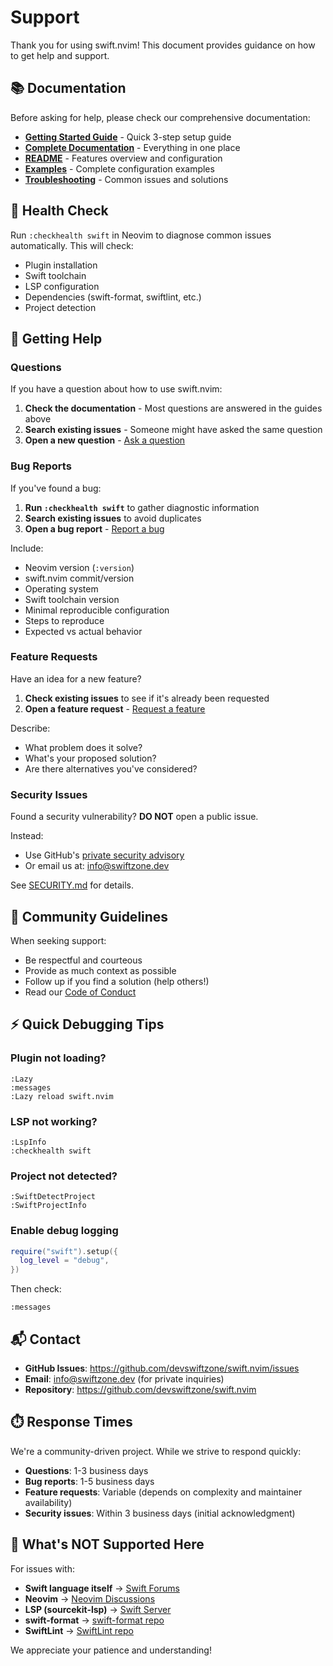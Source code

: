 # Support

Thank you for using swift.nvim! This document provides guidance on how to get help and support.

## 📚 Documentation

Before asking for help, please check our comprehensive documentation:

- **[Getting Started Guide](GETTING_STARTED.md)** - Quick 3-step setup guide
- **[Complete Documentation](DOCUMENTATION.md)** - Everything in one place
- **[README](README.md)** - Features overview and configuration
- **[Examples](examples/)** - Complete configuration examples
- **[Troubleshooting](README.md#-troubleshooting)** - Common issues and solutions

## 🏥 Health Check

Run `:checkhealth swift` in Neovim to diagnose common issues automatically. This will check:

- Plugin installation
- Swift toolchain
- LSP configuration
- Dependencies (swift-format, swiftlint, etc.)
- Project detection

## 💬 Getting Help

### Questions

If you have a question about how to use swift.nvim:

1. **Check the documentation** - Most questions are answered in the guides above
2. **Search existing issues** - Someone might have asked the same question
3. **Open a new question** - [Ask a question](https://github.com/devswiftzone/swift.nvim/issues/new?template=question.md)

### Bug Reports

If you've found a bug:

1. **Run `:checkhealth swift`** to gather diagnostic information
2. **Search existing issues** to avoid duplicates
3. **Open a bug report** - [Report a bug](https://github.com/devswiftzone/swift.nvim/issues/new?template=bug_report.md)

Include:
- Neovim version (`:version`)
- swift.nvim commit/version
- Operating system
- Swift toolchain version
- Minimal reproducible configuration
- Steps to reproduce
- Expected vs actual behavior

### Feature Requests

Have an idea for a new feature?

1. **Check existing issues** to see if it's already been requested
2. **Open a feature request** - [Request a feature](https://github.com/devswiftzone/swift.nvim/issues/new?template=feature_request.md)

Describe:
- What problem does it solve?
- What's your proposed solution?
- Are there alternatives you've considered?

### Security Issues

Found a security vulnerability? **DO NOT** open a public issue.

Instead:
- Use GitHub's [private security advisory](https://github.com/devswiftzone/swift.nvim/security/advisories/new)
- Or email us at: info@swiftzone.dev

See [SECURITY.md](SECURITY.md) for details.

## 🤝 Community Guidelines

When seeking support:

- Be respectful and courteous
- Provide as much context as possible
- Follow up if you find a solution (help others!)
- Read our [Code of Conduct](CODE_OF_CONDUCT.md)

## ⚡ Quick Debugging Tips

### Plugin not loading?
```vim
:Lazy
:messages
:Lazy reload swift.nvim
```

### LSP not working?
```vim
:LspInfo
:checkhealth swift
```

### Project not detected?
```vim
:SwiftDetectProject
:SwiftProjectInfo
```

### Enable debug logging
```lua
require("swift").setup({
  log_level = "debug",
})
```

Then check:
```vim
:messages
```

## 📬 Contact

- **GitHub Issues**: https://github.com/devswiftzone/swift.nvim/issues
- **Email**: info@swiftzone.dev (for private inquiries)
- **Repository**: https://github.com/devswiftzone/swift.nvim

## ⏱️ Response Times

We're a community-driven project. While we strive to respond quickly:

- **Questions**: 1-3 business days
- **Bug reports**: 1-5 business days
- **Feature requests**: Variable (depends on complexity and maintainer availability)
- **Security issues**: Within 3 business days (initial acknowledgment)

## 🎯 What's NOT Supported Here

For issues with:
- **Swift language itself** → [Swift Forums](https://forums.swift.org)
- **Neovim** → [Neovim Discussions](https://github.com/neovim/neovim/discussions)
- **LSP (sourcekit-lsp)** → [Swift Server](https://github.com/apple/sourcekit-lsp)
- **swift-format** → [swift-format repo](https://github.com/apple/swift-format)
- **SwiftLint** → [SwiftLint repo](https://github.com/realm/SwiftLint)

We appreciate your patience and understanding!
